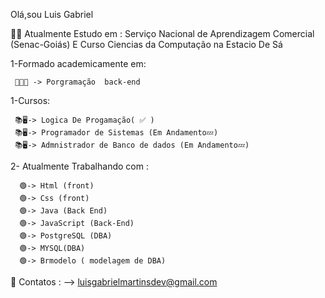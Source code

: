 

Olá,sou Luis Gabriel

👨‍🎓 Atualmente Estudo em : Serviço Nacional de Aprendizagem Comercial (Senac-Goiás) E Curso Ciencias da Computação na Estacio De Sá

  1-Formado academicamente em:
  
     
     👨‍🎓✅ -> Porgramação  back-end 

  1-Cursos:
  
     📚🖥-> Logica De Progamação( ✅ )
     📚🖥-> Programador de Sistemas (Em Andamento💤)
     📚🖥-> Admnistrador de Banco de dados (Em Andamento💤)

  2- Atualmente Trabalhando com :
  
      🟢-> Html (front)
      🟢-> Css (front)
      🟢-> Java (Back End) 
      🟢-> JavaScript (Back-End)
      🟢-> PostgreSQL (DBA)
      🟢-> MYSQL(DBA)
      🟢-> Brmodelo ( modelagem de DBA)
📲 Contatos :
--> luisgabrielmartinsdev@gmail.com
